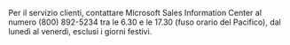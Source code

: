 <Token xmlns:xlink="http://www.w3.org/1999/xlink">Per il servizio clienti, contattare Microsoft Sales Information Center al numero (800) 892-5234 tra le 6.30 e le 17.30 (fuso orario del Pacifico), dal lunedì al venerdì, esclusi i giorni festivi.</Token>

<!--HONumber=Jun16_HO4-->


